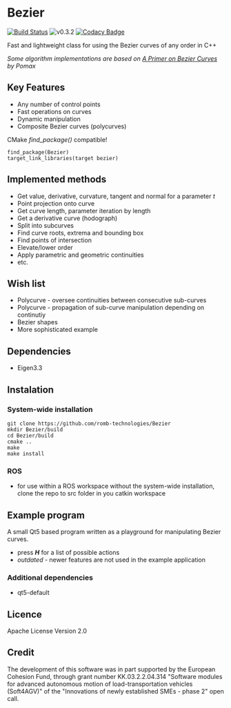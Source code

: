 # Bezier
[![Build Status](https://api.travis-ci.com/romb-technologies/Bezier.svg?branch=master)](https://api.travis-ci.com/romb-technologies/Bezier)
![v0.3.2](https://img.shields.io/badge/version-0.3.2-blue.svg)
[![Codacy Badge](https://app.codacy.com/project/badge/Grade/47864506cafa49f2a3628638642dd4e8)](https://www.codacy.com/gh/romb-technologies/Bezier/dashboard?utm_source=github.com&amp;utm_medium=referral&amp;utm_content=romb-technologies/Bezier&amp;utm_campaign=Badge_Grade)

Fast and lightweight class for using the Bezier curves of any order in C++

*Some algorithm implementations are based on [A Primer on Bezier Curves](https://pomax.github.io/bezierinfo/) by Pomax*

## Key Features
- Any number of control points
- Fast operations on curves
- Dynamic manipulation
- Composite Bezier curves (polycurves)

CMake *find_package()* compatible!
```
find_package(Bezier)
target_link_libraries(target bezier)
```

## Implemented methods
- Get value, derivative, curvature, tangent and normal for a parameter *t*
- Point projection onto curve
- Get curve length, parameter iteration by length
- Get a derivative curve (hodograph)
- Split into subcurves
- Find curve roots, extrema and bounding box
- Find points of intersection
- Elevate/lower order
- Apply parametric and geometric continuities
- etc.

## Wish list

- Polycurve - oversee continuities between consecutive sub-curves
- Polycurve - propagation of sub-curve manipulation depending on continutiy
- Bezier shapes
- More sophisticated example

## Dependencies
- Eigen3.3

## Instalation
### System-wide installation
```
git clone https://github.com/romb-technologies/Bezier
mkdir Bezier/build
cd Bezier/build
cmake ..
make
make install
```
### ROS
- for use within a ROS workspace without the system-wide installation, clone the repo to src folder in you catkin workspace 

## Example program
A small Qt5 based program written as a playground for manipulating Bezier curves.
- press *__H__* for a list of possible actions
- *outdated* - newer features are not used in the example application

### Additional dependencies
- qt5-default 

## Licence
Apache License Version 2.0

## Credit

The development of this software was in part supported by the European Cohesion Fund, through grant number KK.03.2.2.04.314 "Software modules for advanced autonomous motion of load-transportation vehicles (Soft4AGV)" of the "Innovations of newly established SMEs - phase 2" open call.
